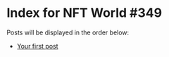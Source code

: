 # Index for NFT World #349
Posts will be displayed in the order below:

- [Your first post](./001-first.md)

